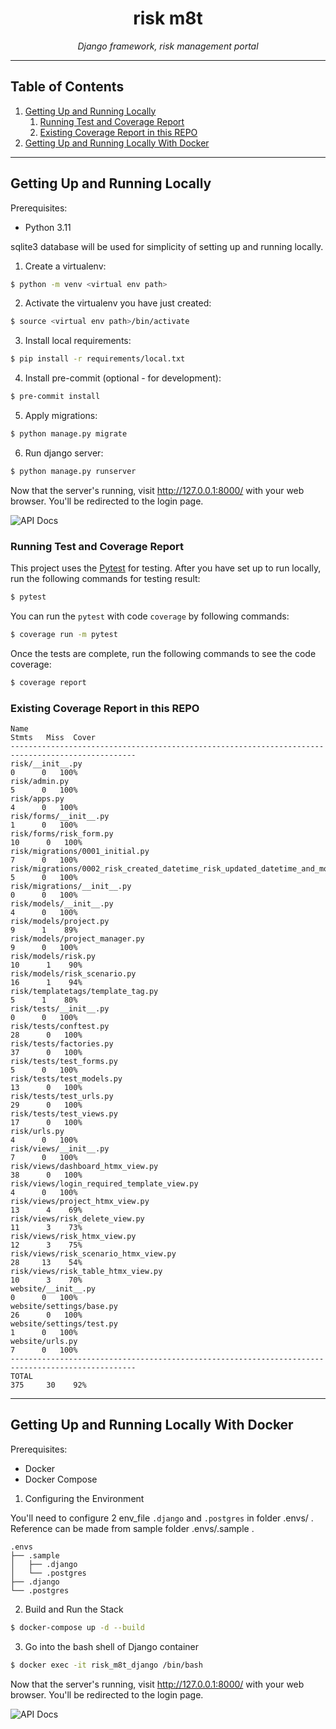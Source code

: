 <h1 align="center">risk m8t</h1>
<p align="center">
    <em>Django framework, risk management portal</em>
</p>

---

## Table of Contents
1. [Getting Up and Running Locally](#getting-up-and-running-locally)
   1. [Running Test and Coverage Report](#running-test-and-coverage-report)
   2. [Existing Coverage Report in this REPO](#existing-coverage-report-in-this-repo)
2. [Getting Up and Running Locally With Docker](#getting-up-and-running-locally-with-docker)

---

## Getting Up and Running Locally

Prerequisites:

- Python 3.11

sqlite3 database will be used for simplicity of setting up and running locally.

1. Create a virtualenv:
```bash
$ python -m venv <virtual env path>
```

2. Activate the virtualenv you have just created:
```bash
$ source <virtual env path>/bin/activate
```

3. Install local requirements:
```bash
$ pip install -r requirements/local.txt
```

4. Install pre-commit (optional - for development):
```bash
$ pre-commit install
```

5. Apply migrations:
```bash
$ python manage.py migrate
```

6. Run django server:
```bash
$ python manage.py runserver
```

Now that the server's running, visit http://127.0.0.1:8000/ with your web browser. You'll be redirected to the login page.

![API Docs](https://mybucketla.s3.ap-southeast-1.amazonaws.com/Screenshot+2023-12-26+at+12.17.06%E2%80%AFAM.png)

### Running Test and Coverage Report

This project uses the [Pytest](https://docs.pytest.org/en/latest/example/simple.html) for testing. After you have set up
to run locally, run the following commands for testing result:

```bash
$ pytest
```

You can run the `pytest` with code `coverage` by following commands:
```bash
$ coverage run -m pytest
```

Once the tests are complete, run the following commands to see the code coverage:
```bash
$ coverage report
```

### Existing Coverage Report in this REPO
```
Name                                                                           Stmts   Miss  Cover
--------------------------------------------------------------------------------------------------
risk/__init__.py                                                                   0      0   100%
risk/admin.py                                                                      5      0   100%
risk/apps.py                                                                       4      0   100%
risk/forms/__init__.py                                                             1      0   100%
risk/forms/risk_form.py                                                           10      0   100%
risk/migrations/0001_initial.py                                                    7      0   100%
risk/migrations/0002_risk_created_datetime_risk_updated_datetime_and_more.py       5      0   100%
risk/migrations/__init__.py                                                        0      0   100%
risk/models/__init__.py                                                            4      0   100%
risk/models/project.py                                                             9      1    89%
risk/models/project_manager.py                                                     9      0   100%
risk/models/risk.py                                                               10      1    90%
risk/models/risk_scenario.py                                                      16      1    94%
risk/templatetags/template_tag.py                                                  5      1    80%
risk/tests/__init__.py                                                             0      0   100%
risk/tests/conftest.py                                                            28      0   100%
risk/tests/factories.py                                                           37      0   100%
risk/tests/test_forms.py                                                           5      0   100%
risk/tests/test_models.py                                                         13      0   100%
risk/tests/test_urls.py                                                           29      0   100%
risk/tests/test_views.py                                                          17      0   100%
risk/urls.py                                                                       4      0   100%
risk/views/__init__.py                                                             7      0   100%
risk/views/dashboard_htmx_view.py                                                 38      0   100%
risk/views/login_required_template_view.py                                         4      0   100%
risk/views/project_htmx_view.py                                                   13      4    69%
risk/views/risk_delete_view.py                                                    11      3    73%
risk/views/risk_htmx_view.py                                                      12      3    75%
risk/views/risk_scenario_htmx_view.py                                             28     13    54%
risk/views/risk_table_htmx_view.py                                                10      3    70%
website/__init__.py                                                                0      0   100%
website/settings/base.py                                                          26      0   100%
website/settings/test.py                                                           1      0   100%
website/urls.py                                                                    7      0   100%
--------------------------------------------------------------------------------------------------
TOTAL                                                                            375     30    92%
```

---

## Getting Up and Running Locally With Docker

Prerequisites:

- Docker
- Docker Compose

1. Configuring the Environment

You'll need to configure 2 env_file `.django` and `.postgres` in folder .envs/ . Reference can be made from sample folder .envs/.sample .
```
.envs
├── .sample
│   ├── .django
│   └── .postgres
├── .django
└── .postgres
```

2. Build and Run the Stack
```bash
$ docker-compose up -d --build
```

3. Go into the bash shell of Django container
```bash
$ docker exec -it risk_m8t_django /bin/bash
```

Now that the server's running, visit http://127.0.0.1:8000/ with your web browser. You'll be redirected to the login page.

![API Docs](https://mybucketla.s3.ap-southeast-1.amazonaws.com/Screenshot+2023-12-26+at+12.17.06%E2%80%AFAM.png)
